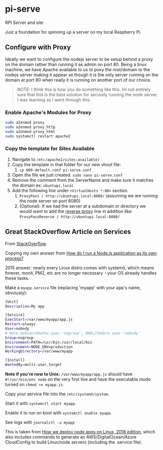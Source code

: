 # pi-serve
RPI Server and site

Just a foundation for spinning up a server on my local Raspberry Pi.

## Configure with Proxy

Ideally we want to configure the nodejs server to be setup behind a proxy on the domain rather than running it as admin on port 80. Being a linux machine, we have Apache available to us to poxy the root/domain to the nodejs server making it appear as though it is the only server running on the domain at port 80 when really it is running on another port of our choice.

> NOTE: I think this is how you do something like this. Im not entirely sure that this is the best solution for securely running the node server. I was learning as I went through this.

### Enable Apache's Modules for Proxy
``` bash
sudo a2enmod proxy
sudo a2enmod proxy_http
sudo a2enmod proxy_html
sudo systemctl restart apache2
```

### Copy the template for Sites Available

1. Navigate to `/etc/apache2/sites-available/`
2. Copy the template in that folder for our new vhost file:
   1. `cp 000-default.conf pi-serve.conf`
3. Open the file we just created. `sudo nano pi-serve.conf`
4. Remove the comment from the ServerName and make sure it matches the domain ex: `ubuntupi.local`
5. Add the following line under `<VirtualHosts *:80>` section.
   1. `ProxyPass / http://ubuntupi.local:8080/` (assuming we are running the node server on port 8080)
   2. (Optional): If we had the server at a subdomain or directory we would want to add the [reverse proxy](https://serverfault.com/questions/774041/what-is-the-use-of-proxypassreverse-directive) line in addition like: `ProxyPassReverse / http://ubuntupi.local:8080/`



## Great StackOverflow Article on Services

From [StackOverflow](https://stackoverflow.com/questions/4018154/how-do-i-run-a-node-js-app-as-a-background-service)

Copying my own answer from [How do I run a Node.js application as its own process?](https://stackoverflow.com/questions/4681067/how-to-run-a-node-js-application-as-its-own-process/28542093#28542093)

2015 answer: nearly every Linux distro comes with systemd, which means forever, monit, PM2, etc are no longer necessary - your OS already handles these tasks.

Make a `myapp.service` file (replacing 'myapp' with your app's name, obviously):

```bash
[Unit]
Description=My app

[Service]
ExecStart=/var/www/myapp/app.js
Restart=always
User=nobody
# Note Debian/Ubuntu uses 'nogroup', RHEL/Fedora uses 'nobody'
Group=nogroup
Environment=PATH=/usr/bin:/usr/local/bin
Environment=NODE_ENV=production
WorkingDirectory=/var/www/myapp

[Install]
WantedBy=multi-user.target
```

**Note if you're new to Unix:** `/var/www/myapp/app.js` should have `#!/usr/bin/env node` on the very first line and have the executable mode turned on `chmod +x myapp.js`.

Copy your service file into the `/etc/systemd/system`.

Start it with `systemctl start myapp`.

Enable it to run on boot with `systemctl enable myapp`.

See logs with `journalctl -u myapp`

This is taken from [How we deploy node apps on Linux, 2018 edition](https://expeditedsecurity.com/blog/deploy-node-on-linux#-a-name-node-linux-service-systemd-a-create-services), which also includes commands to generate an AWS/DigitalOcean/Azure CloudConfig to build Linux/node servers (including the .service file).
